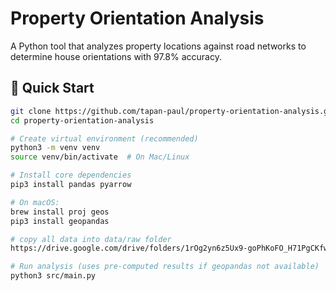 # Property Orientation Analysis

A Python tool that analyzes property locations against road networks to determine house orientations with 97.8% accuracy.

## 🚀 Quick Start

```bash
git clone https://github.com/tapan-paul/property-orientation-analysis.git
cd property-orientation-analysis

# Create virtual environment (recommended)
python3 -m venv venv
source venv/bin/activate  # On Mac/Linux

# Install core dependencies
pip3 install pandas pyarrow

# On macOS:
brew install proj geos
pip3 install geopandas

# copy all data into data/raw folder 
https://drive.google.com/drive/folders/1rOg2yn6z5Ux9-goPhKoFO_H71PgCKfwd

# Run analysis (uses pre-computed results if geopandas not available)
python3 src/main.py